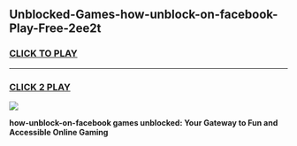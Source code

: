 
## Unblocked-Games-how-unblock-on-facebook-Play-Free-2ee2t
<h3>
<a href="https://premium76.site?title=how-unblock-on-facebook&ref=12A">CLICK TO PLAY</a></h3>
<hr>

<h3>
<a href="https://premium76.site?title=how-unblock-on-facebook&ref=12A">CLICK 2 PLAY</a>
  
</h3>

<a href="https://premium76.site?title=how-unblock-on-facebook&ref=12A"><img src="https://clearcache.store/games.png"></a>


**how-unblock-on-facebook games unblocked: Your Gateway to Fun and Accessible Online Gaming**

